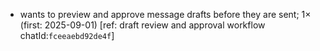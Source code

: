 - wants to preview and approve message drafts before they are sent; 1× (first: 2025-09-01) [ref: draft review and approval workflow chatId:`fceeaebd92de4f`]